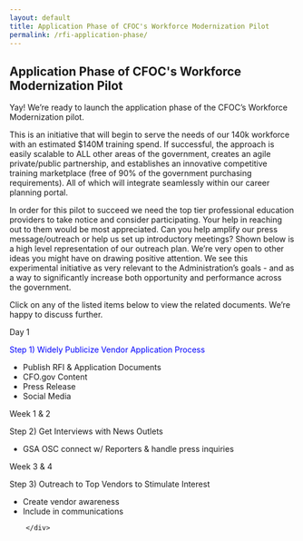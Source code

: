 ```yaml
---
layout: default
title: Application Phase of CFOC's Workforce Modernization Pilot
permalink: /rfi-application-phase/
---
```


<section class="usa-graphic-list">
    <div class="grid-container">
        <h1 class="column-centered-heading margin-bottom-1">Application Phase of CFOC's Workforce Modernization Pilot</h1>
        <div class="usa-graphic-list__row margin-bottom-1">
            <p class="font-sans-sm margin-top-0">
             Yay! We’re ready to launch the application phase of the CFOC’s Workforce Modernization pilot.
          </p>
          <p>This is an initiative that will begin to serve the needs of our 140k workforce with an estimated $140M training spend. If successful, the approach is easily scalable to ALL other areas of the government, creates an agile private/public partnership, and establishes an innovative competitive training marketplace (free of 90% of the government purchasing requirements). All of which will integrate seamlessly within our career planning portal. </p>
          <p>In order for this pilot to succeed we need the top tier professional education providers to take notice and consider participating. Your help in reaching out to them would be most appreciated. Can you help amplify our press message/outreach or help us set up introductory meetings? Shown below is a high level representation of our outreach plan. We’re very open to other ideas you might have on drawing positive attention. We see this experimental initiative as very relevant to the Administration’s goals - and as a way to significantly increase both opportunity and performance across the government.</p>    
          <p>Click on any of the listed items below to view the related documents. We’re happy to discuss further.</p>
       </div>
              <div class="grid-row">
                <div class="tablet:grid-col border-top-05 border-accent-warm bg-white padding-2 shadow-5 height-full ">
                    <p>Day 1</p>
                    <p style="weight:heavy;color:blue">Step 1) Widely Publicize Vendor Application Process</p>
                        <ul>
                            <li>Publish RFI & Application Documents</li>
                            <li>CFO.gov Content</li>
                            <li>Press Release</li>
                            <li>Social Media</li>
                    </ul>
                </div>
                <div class="tablet:grid-col border-top-05 border-accent-warm bg-white padding-2 shadow-5 height-full">
                    <p>Week 1 & 2</p>
                    <p>Step 2) Get Interviews with News Outlets</p>
                     <ul>
                            <li>GSA OSC connect w/ Reporters & handle press inquiries</li>
                    </ul>
                 </div>
                <div class="tablet:grid-col border-top-05 border-accent-warm bg-white padding-2 shadow-5 height-full">
                  <p>Week 3 & 4</p>
                   <p>Step 3) Outreach to Top Vendors to Stimulate Interest</p>
                     <ul>
                            <li>Create vendor awareness</li>
                            <li>Include in communications</li>
                    </ul>
                  </div>
               </div>
        
        </div>
</section>
    
